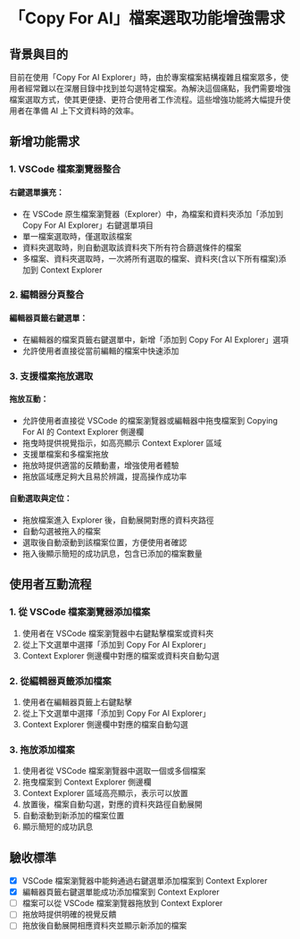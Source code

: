 # 「Copy For AI」檔案選取功能增強需求

## 背景與目的

目前在使用「Copy For AI Explorer」時，由於專案檔案結構複雜且檔案眾多，使用者經常難以在深層目錄中找到並勾選特定檔案。為解決這個痛點，我們需要增強檔案選取方式，使其更便捷、更符合使用者工作流程。這些增強功能將大幅提升使用者在準備 AI 上下文資料時的效率。

## 新增功能需求

### 1. VSCode 檔案瀏覽器整合

#### 右鍵選單擴充：

- 在 VSCode 原生檔案瀏覽器（Explorer）中，為檔案和資料夾添加「添加到 Copy For AI Explorer」右鍵選單項目
- 單一檔案選取時，僅選取該檔案
- 資料夾選取時，則自動選取該資料夾下所有符合篩選條件的檔案
- 多檔案、資料夾選取時，一次將所有選取的檔案、資料夾(含以下所有檔案)添加到 Context Explorer

### 2. 編輯器分頁整合

#### 編輯器頁籤右鍵選單：

- 在編輯器的檔案頁籤右鍵選單中，新增「添加到 Copy For AI Explorer」選項
- 允許使用者直接從當前編輯的檔案中快速添加


### 3. 支援檔案拖放選取

#### 拖放互動：

- 允許使用者直接從 VSCode 的檔案瀏覽器或編輯器中拖曳檔案到 Copying For AI 的 Context Explorer 側邊欄
- 拖曳時提供視覺指示，如高亮顯示 Context Explorer 區域
- 支援單檔案和多檔案拖放
- 拖放時提供適當的反饋動畫，增強使用者體驗
- 拖放區域應足夠大且易於辨識，提高操作成功率

#### 自動選取與定位：

- 拖放檔案進入 Explorer 後，自動展開對應的資料夾路徑
- 自動勾選被拖入的檔案
- 選取後自動滾動到該檔案位置，方便使用者確認
- 拖入後顯示簡短的成功訊息，包含已添加的檔案數量

## 使用者互動流程

### 1. 從 VSCode 檔案瀏覽器添加檔案

1. 使用者在 VSCode 檔案瀏覽器中右鍵點擊檔案或資料夾
2. 從上下文選單中選擇「添加到 Copy For AI Explorer」
3. Context Explorer 側邊欄中對應的檔案或資料夾自動勾選

### 2. 從編輯器頁籤添加檔案

1. 使用者在編輯器頁籤上右鍵點擊
2. 從上下文選單中選擇「添加到 Copy For AI Explorer」
3. Context Explorer 側邊欄中對應的檔案自動勾選

### 3. 拖放添加檔案

1. 使用者從 VSCode 檔案瀏覽器中選取一個或多個檔案
2. 拖曳檔案到 Context Explorer 側邊欄
3. Context Explorer 區域高亮顯示，表示可以放置
4. 放置後，檔案自動勾選，對應的資料夾路徑自動展開
5. 自動滾動到新添加的檔案位置
6. 顯示簡短的成功訊息

## 驗收標準

- [x] VSCode 檔案瀏覽器中能夠通過右鍵選單添加檔案到 Context Explorer
- [x] 編輯器頁籤右鍵選單能成功添加檔案到 Context Explorer
- [ ] 檔案可以從 VSCode 檔案瀏覽器拖放到 Context Explorer
- [ ] 拖放時提供明確的視覺反饋
- [ ] 拖放後自動展開相應資料夾並顯示新添加的檔案